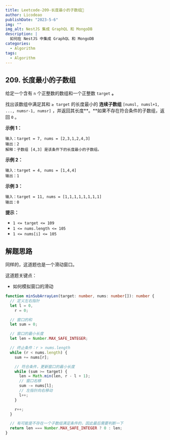 ```yaml
---
title: Leetcode-209-长度最小的子数组📌
author: Licodeao
publishDate: "2023-5-6"
img: ""
img_alt: NestJS 集成 GraphQL 和 MongoDB
description: |
  如何在 NestJS 中集成 GraphQL 和 MongoDB
categories:
  - Algorithm
tags:
  - Algorithm
---
```


## 209. 长度最小的子数组

给定一个含有 `n` 个正整数的数组和一个正整数 `target` **。**

找出该数组中满足其和 `≥ target` 的长度最小的 **连续子数组** `[numsl, numsl+1, ..., numsr-1, numsr]` ，并返回其长度**。**如果不存在符合条件的子数组，返回 `0` 。

**示例 1：**

```
输入：target = 7, nums = [2,3,1,2,4,3]
输出：2
解释：子数组 [4,3] 是该条件下的长度最小的子数组。
```

**示例 2：**

```
输入：target = 4, nums = [1,4,4]
输出：1
```

**示例 3：**

```
输入：target = 11, nums = [1,1,1,1,1,1,1,1]
输出：0
```

**提示：**

- `1 <= target <= 109`
- `1 <= nums.length <= 105`
- `1 <= nums[i] <= 105`

## 解题思路

同样的，这道题也是一个滑动窗口。

这道题关键点：

- 如何模拟窗口的滑动

```typescript
function minSubArrayLen(target: number, nums: number[]): number {
  // 定义左右指针
  let l = 0,
    r = 0;

  // 窗口的和
  let sum = 0;

  // 窗口的最小长度
  let len = Number.MAX_SAFE_INTEGER;

  // 终止条件：r > nums.length
  while (r < nums.length) {
    sum += nums[r];

    // 符合条件，更新窗口的最小长度
    while (sum >= target) {
      len = Math.min(len, r - l + 1);
      // 窗口右移
      sum -= nums[l];
      // 左指针向右移动
      l++;
    }

    r++;
  }

  // 有可能是不存在一个子数组满足条件的，因此最后需要判断一下
  return len === Number.MAX_SAFE_INTEGER ? 0 : len;
}
```
